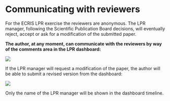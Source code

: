 # Communicating with reviewers

For the ECRIS LPR exercise the reviewers are anonymous. The LPR manager, following the Scientific Publication Board decisions, will eventually reject, accept or ask for a modification of the submitted paper. 

**The author, at any moment, can communicate with the reviewers by way of the comments area in the LPR dashboard:**

![](img/LPRdashboard1.png)

If the LPR manager will request a modification of the paper, the author will be able to submit a revised version from the dashboard:

![](img/LPRresubmit.png)

Only the name of the LPR manager will be shown in the dashboard timeline.
